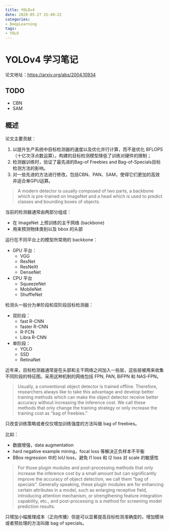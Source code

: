```yaml
---
title: YOLOv4
date: 2020-05-27 15:49:22
categories:
- DeepLearning
tags:
- YOLO
---
```


# YOLOv4 学习笔记

论文地址：https://arxiv.org/abs/2004.10934

## TODO

- CBN
- SAM

## 概述

论文主要贡献：

1. 以提升生产系统中目标检测器的速度以及优化并行计算，而不是优化 BFLOPS（十亿次浮点数运算）。构建的目标检测模型降低了训练对硬件的限制；
2. 检测器训练时，验证了最先进的Bag-of Freebies and Bag-of-Specials目标检测方法的影响。
3. 对一些先进的方法进行修改，包括CBN、PAN、SAM，使得它们更加的高效并适合单GPU运算。

> A modern detector is usually composed of two parts, a backbone which is pre-trained on ImageNet and a head which is used to predict classes and bounding boxes of objects.

当前的检测器通常由两部分组成：

- 在 ImageNet 上预训练的主干网络 (backbone)
- 用来预测物体类别以及 bbox 的头部

运行在不同平台上的模型所常用的 backbone：

- GPU 平台：
  - VGG
  - ResNet
  - ResNeXt
  - DenseNet
- CPU 平台
  - SqueezeNet
  - MobileNet
  - ShuffleNet

检测头一般分为单阶段和双阶段目标检测器：

- 双阶段：
  - fast R-CNN
  - faster R-CNN
  - R-FCN
  - Libra R-CNN
- 单阶段：
  - YOLO
  - SSD
  - RetinaNet

近年来，目标检测器通常是在头部和主干网络之间加入一些层，这些层被用来收集不同阶段的特征图。采用这种机制的网络包括 FPN, PAN, BiFPN 和 NAS-FPN。

> Usually, a conventional object detector is trained offline. Therefore, researchers always like to take this advantage and develop better training methods which can make the object detector receive better accuracy without increasing the inference cost. We call these methods that only change the training strategy or only increase the training cost as “bag of freebies.” 

只改变训练策略或者仅仅增加训练强度的方法叫做 bag of freebies。

比如：

- 数据增强，data augmentation
- hard negative example mining，focal loss 等解决正负样本不平衡
- BBox regression 中的 IoU loss，避免 l1 loss 和 l2 loss 对 scale 的敏感性

> For those plugin modules and post-processing methods that only increase the inference cost by a small amount but can signiﬁcantly improve the accuracy of object detection, we call them “bag of specials”. Generally speaking, these plugin modules are for enhancing certain attributes in a model, such as enlarging receptive ﬁeld, introducing attention mechanism, or strengthening feature integration capability, etc., and post-processing is a method for screening model prediction results. 

只增加小幅推理成本（正向传播）但是可以显著提高目标检测准确度的，增加模块或者预处理的方法叫做 bag of specials。